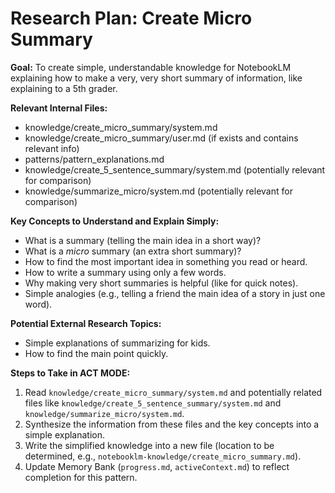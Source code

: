 # Research Plan: Create Micro Summary

**Goal:** To create simple, understandable knowledge for NotebookLM explaining how to make a very, very short summary of information, like explaining to a 5th grader.

**Relevant Internal Files:**
- knowledge/create_micro_summary/system.md
- knowledge/create_micro_summary/user.md (if exists and contains relevant info)
- patterns/pattern_explanations.md
- knowledge/create_5_sentence_summary/system.md (potentially relevant for comparison)
- knowledge/summarize_micro/system.md (potentially relevant for comparison)

**Key Concepts to Understand and Explain Simply:**
- What is a summary (telling the main idea in a short way)?
- What is a *micro* summary (an extra short summary)?
- How to find the most important idea in something you read or heard.
- How to write a summary using only a few words.
- Why making very short summaries is helpful (like for quick notes).
- Simple analogies (e.g., telling a friend the main idea of a story in just one word).

**Potential External Research Topics:**
- Simple explanations of summarizing for kids.
- How to find the main point quickly.

**Steps to Take in ACT MODE:**
1. Read `knowledge/create_micro_summary/system.md` and potentially related files like `knowledge/create_5_sentence_summary/system.md` and `knowledge/summarize_micro/system.md`.
2. Synthesize the information from these files and the key concepts into a simple explanation.
3. Write the simplified knowledge into a new file (location to be determined, e.g., `notebooklm-knowledge/create_micro_summary.md`).
4. Update Memory Bank (`progress.md`, `activeContext.md`) to reflect completion for this pattern.
